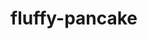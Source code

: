 # fluffy-pancake
<DOCTYPE html>
  <html>
    <head>
      <title>
    </head>
    <body>
      hello world
    </body>
  </html>
